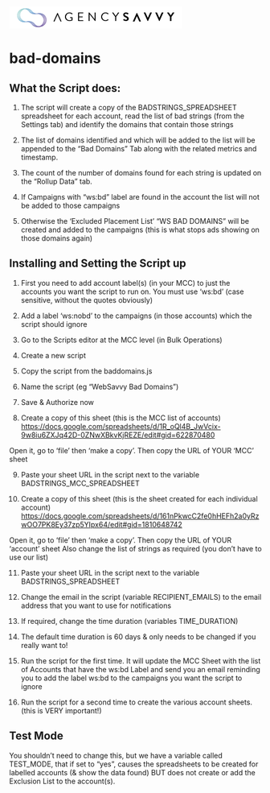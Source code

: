 
![Image of agencysavvy](https://github.com/agencysavvy/bad-domains/blob/master/AS_343X43.png)


# bad-domains

## What the Script does:

1. The script will create a copy of the BADSTRINGS_SPREADSHEET spreadsheet for each account, read the list of bad strings (from the Settings tab) and identify the domains that contain those strings 

2. The list of domains identified and which will be added to the list will be appended to the “Bad Domains” Tab along with the related metrics and timestamp. 

3. The count of the number of domains found for each string is updated on the “Rollup Data” tab.  

4. If Campaigns with “ws:bd” label are found in the account the list will not be added to those campaigns 

5. Otherwise the ‘Excluded Placement List’ “WS BAD DOMAINS” will be created and added to the campaigns (this is what stops ads showing on those domains again)

## Installing and Setting the Script up

1. First you need to add account label(s) (in your MCC) to just the accounts you want the script to run on. You must use ‘ws:bd’ (case sensitive, without the quotes obviously) 

2. Add a label ‘ws:nobd’ to the campaigns (in those accounts)  which the script should ignore

3. Go to the Scripts editor at the MCC level (in Bulk Operations)

4. Create a new script

5. Copy the script from the baddomains.js

6. Name the script (eg “WebSavvy Bad Domains”) 

7. Save & Authorize now

8. Create a copy of this sheet (this is the MCC list of accounts) https://docs.google.com/spreadsheets/d/1R_oQl4B_JwVcix-9w8iu6ZXJq42D-0ZNwXBkvKjREZE/edit#gid=622870480  

Open it, go to ‘file’ then ‘make a copy’. Then copy the URL of YOUR ‘MCC’ sheet

9. Paste your sheet URL in the script next to the variable BADSTRINGS_MCC_SPREADSHEET

10. Create a copy of this sheet (this is the sheet created for each individual account) https://docs.google.com/spreadsheets/d/161nPkwcC2fe0hHEFh2a0yRzwOO7PK8Ey37zp5YIpx64/edit#gid=1810648742  

Open it, go to ‘file’ then ‘make a copy’. Then copy the URL of YOUR ‘account’ sheet
Also change the list of strings as required (you don’t have to use our list)

11. Paste your sheet URL in the script next to the variable BADSTRINGS_SPREADSHEET

12. Change the email in the script (variable RECIPIENT_EMAILS) to the email address that you want to use for notifications

13. If required, change the time duration (variables TIME_DURATION)

14. The default time duration is 60 days & only needs to be changed if you really want to!

15. Run the script for the first time. It will update the MCC Sheet with the list of Accounts that have the ws:bd Label and send you an email reminding you to add the label ws:bd to the campaigns you want the script to ignore

16. Run the script for a second time to create the various account sheets. (this is VERY important!)


## Test Mode

You shouldn’t need to change this, but we have a variable called TEST_MODE, that if set to “yes”, causes the spreadsheets to be created for labelled accounts (& show the data found) BUT does not create or add the Exclusion List to the account(s).

